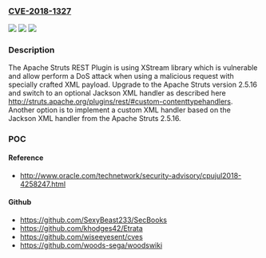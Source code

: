 ### [CVE-2018-1327](https://cve.mitre.org/cgi-bin/cvename.cgi?name=CVE-2018-1327)
![](https://img.shields.io/static/v1?label=Product&message=Apache%20Struts&color=blue)
![](https://img.shields.io/static/v1?label=Version&message=n%2Fa&color=blue)
![](https://img.shields.io/static/v1?label=Vulnerability&message=DoS%20attack&color=brighgreen)

### Description

The Apache Struts REST Plugin is using XStream library which is vulnerable and allow perform a DoS attack when using a malicious request with specially crafted XML payload. Upgrade to the Apache Struts version 2.5.16 and switch to an optional Jackson XML handler as described here http://struts.apache.org/plugins/rest/#custom-contenttypehandlers. Another option is to implement a custom XML handler based on the Jackson XML handler from the Apache Struts 2.5.16.

### POC

#### Reference
- http://www.oracle.com/technetwork/security-advisory/cpujul2018-4258247.html

#### Github
- https://github.com/SexyBeast233/SecBooks
- https://github.com/khodges42/Etrata
- https://github.com/wiseeyesent/cves
- https://github.com/woods-sega/woodswiki

